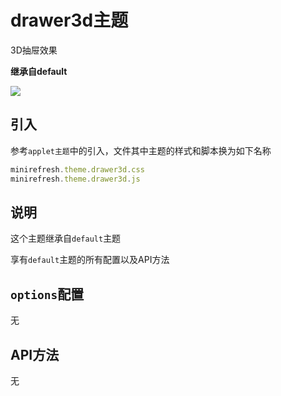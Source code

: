 # drawer3d主题

3D抽屉效果

__继承自default__

![](https://minirefresh.github.io/minirefresh/staticresource/screenshoot/theme_drawer3d.gif)

## 引入

参考`applet主题`中的引入，文件其中主题的样式和脚本换为如下名称

```js
minirefresh.theme.drawer3d.css
minirefresh.theme.drawer3d.js
```

## 说明

这个主题继承自`default`主题

享有`default`主题的所有配置以及API方法

## `options`配置

无

## API方法

无






